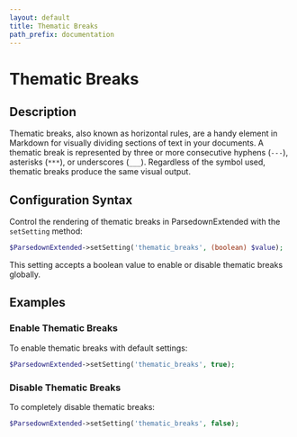 ```yaml
---
layout: default
title: Thematic Breaks
path_prefix: documentation
---
```


# Thematic Breaks

## Description

Thematic breaks, also known as horizontal rules, are a handy element in Markdown for visually dividing sections of text in your documents. A thematic break is represented by three or more consecutive hyphens (`---`), asterisks (`***`), or underscores (`___`). Regardless of the symbol used, thematic breaks produce the same visual output.

## Configuration Syntax

Control the rendering of thematic breaks in ParsedownExtended with the `setSetting` method:

```php
$ParsedownExtended->setSetting('thematic_breaks', (boolean) $value);
```

This setting accepts a boolean value to enable or disable thematic breaks globally.

## Examples

### Enable Thematic Breaks

To enable thematic breaks with default settings:

```php
$ParsedownExtended->setSetting('thematic_breaks', true);
```

### Disable Thematic Breaks

To completely disable thematic breaks:

```php
$ParsedownExtended->setSetting('thematic_breaks', false);
```

